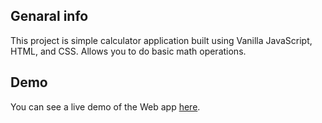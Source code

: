 ## Genaral info

This project is simple calculator application built using Vanilla JavaScript, HTML, and CSS.
Allows you to do basic math operations.

## Demo

You can see a live demo of the Web app [here](https://kuzgan.github.io/Simple-calculator/).